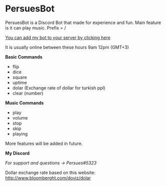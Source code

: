 # PersuesBot
PersuesBot is a Discord Bot that made for experience and fun.
Main feature is it can play music.
Prefix = /

[You can add my bot to your server by clicking here](https://discordapp.com/api/oauth2/authorize?client_id=440163732383989761&permissions=0&scope=bot)

It is usually online between these hours 9am 12pm (GMT+3)


**Basic Commands**
- flip     
- dice          
- square        
- uptime
- dolar (Exchange rate of dollar for turkish ppl) 
- clear (number)

**Music Commands**
- play
- volume
- stop
- skip
- playing

More features will be added in future.

**My Discord**

*For support and questions -> Persues#5323*
 
Dollar exchange rate based on this website: http://www.bloomberght.com/doviz/dolar
